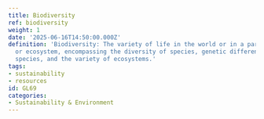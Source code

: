 ```yaml
---
title: Biodiversity
ref: biodiversity
weight: 1
date: '2025-06-16T14:50:00.000Z'
definition: 'Biodiversity: The variety of life in the world or in a particular habitat
  or ecosystem, encompassing the diversity of species, genetic differences within
  species, and the variety of ecosystems.'
tags:
- sustainability
- resources
id: GL69
categories:
- Sustainability & Environment
---
```


